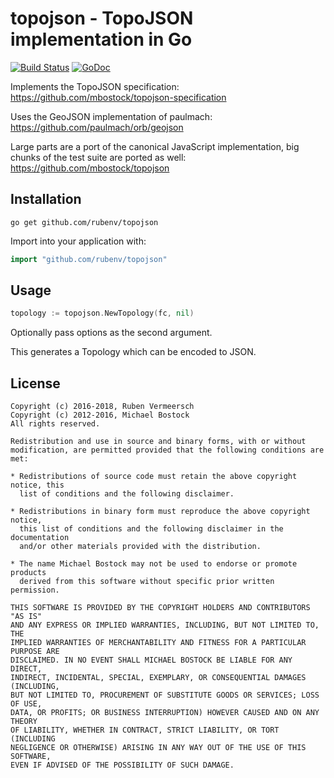 # topojson - TopoJSON implementation in Go

[![Build Status](https://travis-ci.org/rubenv/topojson.svg?branch=master)](https://travis-ci.org/rubenv/topojson) [![GoDoc](https://godoc.org/github.com/rubenv/topojson?status.png)](https://godoc.org/github.com/rubenv/topojson)

Implements the TopoJSON specification:
https://github.com/mbostock/topojson-specification

Uses the GeoJSON implementation of paulmach:
https://github.com/paulmach/orb/geojson

Large parts are a port of the canonical JavaScript implementation, big chunks
of the test suite are ported as well:
https://github.com/mbostock/topojson

## Installation
```
go get github.com/rubenv/topojson
```

Import into your application with:

```go
import "github.com/rubenv/topojson"
```

## Usage

```go
topology := topojson.NewTopology(fc, nil)
```

Optionally pass options as the second argument.

This generates a Topology which can be encoded to JSON.

## License

    Copyright (c) 2016-2018, Ruben Vermeersch
    Copyright (c) 2012-2016, Michael Bostock
    All rights reserved.

    Redistribution and use in source and binary forms, with or without
    modification, are permitted provided that the following conditions are met:

    * Redistributions of source code must retain the above copyright notice, this
      list of conditions and the following disclaimer.

    * Redistributions in binary form must reproduce the above copyright notice,
      this list of conditions and the following disclaimer in the documentation
      and/or other materials provided with the distribution.

    * The name Michael Bostock may not be used to endorse or promote products
      derived from this software without specific prior written permission.

    THIS SOFTWARE IS PROVIDED BY THE COPYRIGHT HOLDERS AND CONTRIBUTORS "AS IS"
    AND ANY EXPRESS OR IMPLIED WARRANTIES, INCLUDING, BUT NOT LIMITED TO, THE
    IMPLIED WARRANTIES OF MERCHANTABILITY AND FITNESS FOR A PARTICULAR PURPOSE ARE
    DISCLAIMED. IN NO EVENT SHALL MICHAEL BOSTOCK BE LIABLE FOR ANY DIRECT,
    INDIRECT, INCIDENTAL, SPECIAL, EXEMPLARY, OR CONSEQUENTIAL DAMAGES (INCLUDING,
    BUT NOT LIMITED TO, PROCUREMENT OF SUBSTITUTE GOODS OR SERVICES; LOSS OF USE,
    DATA, OR PROFITS; OR BUSINESS INTERRUPTION) HOWEVER CAUSED AND ON ANY THEORY
    OF LIABILITY, WHETHER IN CONTRACT, STRICT LIABILITY, OR TORT (INCLUDING
    NEGLIGENCE OR OTHERWISE) ARISING IN ANY WAY OUT OF THE USE OF THIS SOFTWARE,
    EVEN IF ADVISED OF THE POSSIBILITY OF SUCH DAMAGE.

